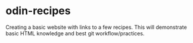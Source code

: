 # odin-recipes

Creating a basic website with links to a few recipes. This will demonstrate basic HTML knowledge and best git workflow/practices.